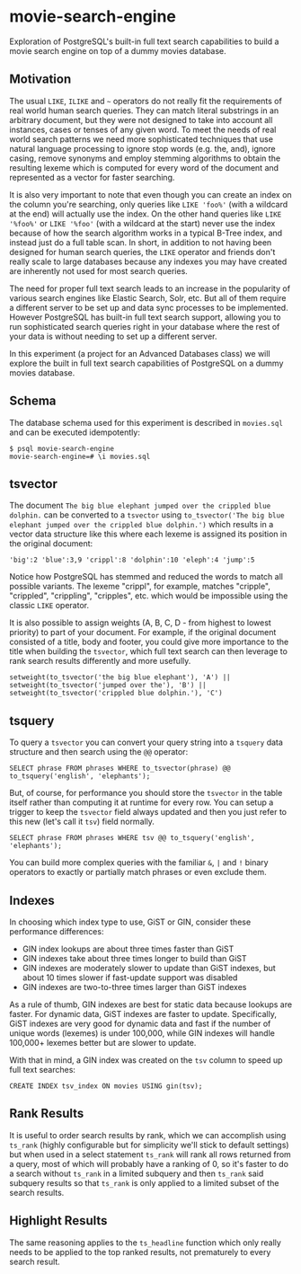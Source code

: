 # movie-search-engine

Exploration of PostgreSQL's built-in full text search capabilities to build a movie search engine on top of a dummy movies database.

## Motivation

The usual `LIKE`, `ILIKE` and `~` operators do not really fit the requirements of real world human search queries. They can match literal substrings in an arbitrary document, but they were not designed to take into account all instances, cases or tenses of any given word. To meet the needs of real world search patterns we need more sophisticated techniques that use natural language processing to ignore stop words (e.g. the, and), ignore casing, remove synonyms and employ stemming algorithms to obtain the resulting lexeme which is computed for every word of the document and represented as a vector for faster searching.

It is also very important to note that even though you can create an index on the column you're searching, only queries like `LIKE 'foo%'` (with a wildcard at the end) will actually use the index. On the other hand queries like `LIKE '%foo%'` or `LIKE '%foo'` (with a wildcard at the start) never use the index because of how the search algorithm works in a typical B-Tree index, and instead just do a full table scan. In short, in addition to not having been designed for human search queries, the `LIKE` operator and friends don't really scale to large databases because any indexes you may have created are inherently not used for most search queries.

The need for proper full text search leads to an increase in the popularity of various search engines like Elastic Search, Solr, etc. But all of them require a different server to be set up and data sync processes to be implemented. However PostgreSQL has built-in full text search support, allowing you to run sophisticated search queries right in your database where the rest of your data is without needing to set up a different server.

In this experiment (a project for an Advanced Databases class) we will explore the built in full text search capabilities of PostgreSQL on a dummy movies database.

## Schema

The database schema used for this experiment is described in `movies.sql` and can be executed idempotently:

```
$ psql movie-search-engine
movie-search-engine=# \i movies.sql
```

## tsvector

The document `The big blue elephant jumped over the crippled blue dolphin.` can be converted to a `tsvector` using `to_tsvector('The big blue elephant jumped over the crippled blue dolphin.')` which results in a vector data structure like this where each lexeme is assigned its position in the original document:

```
'big':2 'blue':3,9 'crippl':8 'dolphin':10 'eleph':4 'jump':5
```

Notice how PostgreSQL has stemmed and reduced the words to match all possible variants. The lexeme "crippl", for example, matches "cripple", "crippled", "crippling", "cripples", etc. which would be impossible using the classic `LIKE` operator.

It is also possible to assign weights (A, B, C, D - from highest to lowest priority) to part of your document. For example, if the original document consisted of a title, body and footer, you could give more importance to the title when building the `tsvector`, which full text search can then leverage to rank search results differently and more usefully.

```
setweight(to_tsvector('the big blue elephant'), 'A') ||
setweight(to_tsvector('jumped over the'), 'B') ||
setweight(to_tsvector('crippled blue dolphin.'), 'C')
```

## tsquery

To query a `tsvector` you can convert your query string into a `tsquery` data structure and then search using the `@@` operator:

```
SELECT phrase FROM phrases WHERE to_tsvector(phrase) @@ to_tsquery('english', 'elephants');
```

But, of course, for performance you should store the `tsvector` in the table itself rather than computing it at runtime for every row. You can setup a trigger to keep the `tsvector` field always updated and then you just refer to this new (let's call it `tsv`) field normally.

```
SELECT phrase FROM phrases WHERE tsv @@ to_tsquery('english', 'elephants');
```

You can build more complex queries with the familiar `&`, `|` and `!` binary operators to exactly or partially match phrases or even exclude them.

## Indexes

In choosing which index type to use, GiST or GIN, consider these performance differences:

- GIN index lookups are about three times faster than GiST
- GIN indexes take about three times longer to build than GiST
- GIN indexes are moderately slower to update than GiST indexes, but about 10 times slower if fast-update support was disabled
- GIN indexes are two-to-three times larger than GiST indexes

As a rule of thumb, GIN indexes are best for static data because lookups are faster. For dynamic data, GiST indexes are faster to update. Specifically, GiST indexes are very good for dynamic data and fast if the number of unique words (lexemes) is under 100,000, while GIN indexes will handle 100,000+ lexemes better but are slower to update.

With that in mind, a GIN index was created on the `tsv` column to speed up full text searches:

```
CREATE INDEX tsv_index ON movies USING gin(tsv);
```

## Rank Results

It is useful to order search results by rank, which we can accomplish using `ts_rank` (highly configurable but for simplicity we'll stick to default settings) but when used in a select statement `ts_rank` will rank all rows returned from a query, most of which will probably have a ranking of 0, so it's faster to do a search without `ts_rank` in a limited subquery and then `ts_rank` said subquery results so that `ts_rank` is only applied to a limited subset of the search results.

## Highlight Results

The same reasoning applies to the `ts_headline` function which only really needs to be applied to the top ranked results, not prematurely to every search result.
